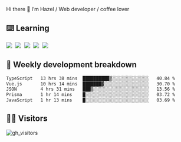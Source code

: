 
Hi there 👋 I’m Hazel / Web developer / coffee lover

## ⌨️ Learning

<samp>
 <a href="https://github.com/vuejs/core"><img src="https://api.iconify.design/logos:vue.svg" /></a>
  <a href="https://github.com/vuejs/core"><img src="https://api.iconify.design/logos:react.svg" /></a>
  <a href="https://github.com/vitejs/vite"><img src="https://api.iconify.design/logos:vitejs.svg" /></a>
  <a href="https://github.com/microsoft/TypeScript"><img src="https://api.iconify.design/logos:typescript-icon.svg" /></a> 
  <a href="https://github.com/unocss/unocss"><img src="https://api.iconify.design/logos:unocss.svg" /></a>
  

</samp>


## 🦀 Weekly development breakdown

<!--START_SECTION:waka-->

```txt
TypeScript   13 hrs 38 mins  ██████████▒░░░░░░░░░░░░░░   40.84 %
Vue.js       10 hrs 14 mins  ███████▓░░░░░░░░░░░░░░░░░   30.70 %
JSON         4 hrs 31 mins   ███▒░░░░░░░░░░░░░░░░░░░░░   13.56 %
Prisma       1 hr 14 mins    █░░░░░░░░░░░░░░░░░░░░░░░░   03.72 %
JavaScript   1 hr 13 mins    █░░░░░░░░░░░░░░░░░░░░░░░░   03.69 %
```

<!--END_SECTION:waka-->
## 👬🏻 Visitors

![gh_visitors](https://profile-counter.glitch.me/Hazel-Lin/count.svg)

